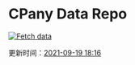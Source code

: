 # CPany Data Repo

[![Fetch data](https://github.com/yjl9903/CPany/actions/workflows/fetch.yml/badge.svg)](https://github.com/yjl9903/CPany/actions/workflows/fetch.yml)

<!-- START_SECTION: update_time -->
更新时间：[2021-09-19 18:16](https://www.timeanddate.com/worldclock/fixedtime.html?msg=Fetch+data&iso=20210919T181641&p1=237)
<!-- END_SECTION: update_time -->
